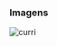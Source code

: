 ### Imagens

![curri](https://user-images.githubusercontent.com/38142909/81729607-a25e0d00-9462-11ea-8f5a-c1b059ad7bb6.gif)
